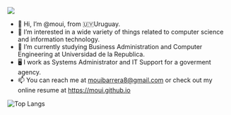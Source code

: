 ![](https://visitor-badge.laobi.icu/badge?page_id=moui.moui)

- 👋 Hi, I’m @moui, from 🇺🇾Uruguay.
- 👀 I’m interested in a wide variety of things related to computer science and information technology.
- 🌱 I’m currently studying Business Administration and Computer Engineering at Universidad de la Republica.
- 🖥️ I work as Systems Administrator and IT Support for a goverment agency.
- 📫 You can reach me at mouibarrera8@gmail.com or check out my online resume at https://moui.github.io

![Top Langs](https://github-readme-stats.vercel.app/api/top-langs/?username=moui&theme=tokyonight)
